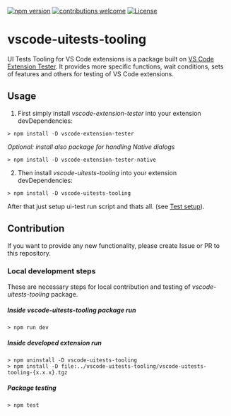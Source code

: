 [![npm version](https://badge.fury.io/js/vscode-uitests-tooling.svg?style=flat)](https://badge.fury.io/js/vscode-uitests-tooling) [![contributions welcome](https://img.shields.io/badge/contributions-welcome-brightgreen.svg?style=flat)](https://github.com/djelinek/vscode-uitests-tooling/issues) [![License](https://img.shields.io/badge/license-Apache%202.0-blue.svg?style=flat)](https://github.com/djelinek/vscode-uitests-tooling/blob/master/LICENSE)

# vscode-uitests-tooling
UI Tests Tooling for VS Code extensions is a package built on [VS Code Extension Tester](https://github.com/redhat-developer/vscode-extension-tester). It provides more specific functions, wait conditions, sets of features and others for testing of VS Code extensions.

## Usage
1. First simply install _vscode-extension-tester_ into your extension devDependencies:

```
> npm install -D vscode-extension-tester
```

_Optional: install also package for handling Native dialogs_
```
> npm install -D vscode-extension-tester-native
```

2. Then install _vscode-uitests-tooling_ into your extension devDependencies:

```
> npm install -D vscode-uitests-tooling
```

After that just setup ui-test run script and thats all. (see [Test setup](https://github.com/redhat-developer/vscode-extension-tester/wiki/Test-Setup)). 

## Contribution
If you want to provide any new functionality, please create Issue or PR to this repository.

### Local development steps
These are necessary steps for local contribution and testing of _vscode-uitests-tooling_ package.

##### Inside _vscode-uitests-tooling_ package run
```
> npm run dev
```

##### Inside developed extension run
```
> npm uninstall -D vscode-uitests-tooling
> npm install -D file:../vscode-uitests-tooling/vscode-uitests-tooling-{x.x.x}.tgz
```

##### Package testing

```
> npm test
```
